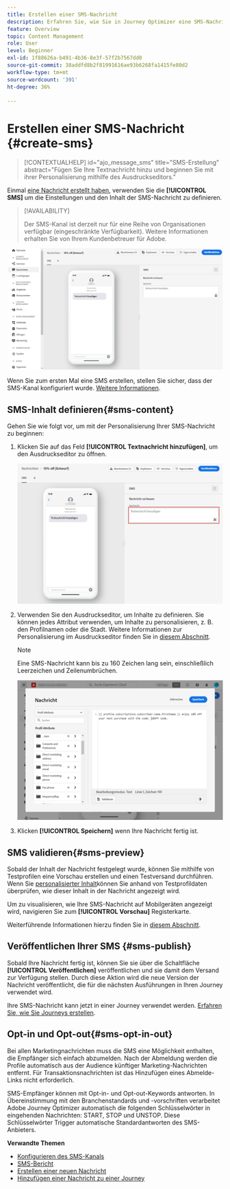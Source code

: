 ```yaml
---
title: Erstellen einer SMS-Nachricht
description: Erfahren Sie, wie Sie in Journey Optimizer eine SMS-Nachricht erstellen.
feature: Overview
topic: Content Management
role: User
level: Beginner
exl-id: 1f88626a-b491-4b36-8e3f-57f2b7567dd0
source-git-commit: 38addfd8b2f81991616ae93b6268fa1415fe80d2
workflow-type: tm+mt
source-wordcount: '391'
ht-degree: 36%

---
```


# Erstellen einer SMS-Nachricht {#create-sms}

>[!CONTEXTUALHELP]
>id="ajo_message_sms"
>title="SMS-Erstellung"
>abstract="Fügen Sie Ihre Textnachricht hinzu und beginnen Sie mit ihrer Personalisierung mithilfe des Ausdruckseditors."

Einmal [eine Nachricht erstellt haben](get-started-content.md), verwenden Sie die **[!UICONTROL SMS]** um die Einstellungen und den Inhalt der SMS-Nachricht zu definieren.


>[!AVAILABILITY]
>
>Der SMS-Kanal ist derzeit nur für eine Reihe von Organisationen verfügbar (eingeschränkte Verfügbarkeit). Weitere Informationen erhalten Sie von Ihrem Kundenbetreuer für Adobe.

![](assets/sms_1.png)

Wenn Sie zum ersten Mal eine SMS erstellen, stellen Sie sicher, dass der SMS-Kanal konfiguriert wurde. [Weitere Informationen](../configuration/sms-configuration.md).

## SMS-Inhalt definieren{#sms-content}

Gehen Sie wie folgt vor, um mit der Personalisierung Ihrer SMS-Nachricht zu beginnen:

1. Klicken Sie auf das Feld **[!UICONTROL Textnachricht hinzufügen]**, um den Ausdruckseditor zu öffnen.

   ![](assets/sms_3.png)

1. Verwenden Sie den Ausdruckseditor, um Inhalte zu definieren. Sie können jedes Attribut verwenden, um Inhalte zu personalisieren, z. B. den Profilnamen oder die Stadt. Weitere Informationen zur Personalisierung im Ausdruckseditor finden Sie in [diesem Abschnitt](../personalization/personalize.md).

   >[!NOTE]
   >
   > Eine SMS-Nachricht kann bis zu 160 Zeichen lang sein, einschließlich Leerzeichen und Zeilenumbrüchen.

   ![](assets/sms_2.png)

1. Klicken **[!UICONTROL Speichern]** wenn Ihre Nachricht fertig ist.

## SMS validieren{#sms-preview}

Sobald der Inhalt der Nachricht festgelegt wurde, können Sie mithilfe von Testprofilen eine Vorschau erstellen und einen Testversand durchführen. Wenn Sie [personalisierter Inhalt](../personalization/personalize.md)können Sie anhand von Testprofildaten überprüfen, wie dieser Inhalt in der Nachricht angezeigt wird.

Um zu visualisieren, wie Ihre SMS-Nachricht auf Mobilgeräten angezeigt wird, navigieren Sie zum **[!UICONTROL Vorschau]** Registerkarte.

Weiterführende Informationen hierzu finden Sie in [diesem Abschnitt](../design/preview.md).


## Veröffentlichen Ihrer SMS {#sms-publish}

Sobald Ihre Nachricht fertig ist, können Sie sie über die Schaltfläche **[!UICONTROL Veröffentlichen]** veröffentlichen und sie damit dem Versand zur Verfügung stellen. Durch diese Aktion wird die neue Version der Nachricht veröffentlicht, die für die nächsten Ausführungen in Ihren Journey verwendet wird.

Ihre SMS-Nachricht kann jetzt in einer Journey verwendet werden. [Erfahren Sie, wie Sie Journeys erstellen](../building-journeys/journey-gs.md).

## Opt-in und Opt-out{#sms-opt-in-out}

Bei allen Marketingnachrichten muss die SMS eine Möglichkeit enthalten, die Empfänger sich einfach abzumelden. Nach der Abmeldung werden die Profile automatisch aus der Audience künftiger Marketing-Nachrichten entfernt. Für Transaktionsnachrichten ist das Hinzufügen eines Abmelde-Links nicht erforderlich.

SMS-Empfänger können mit Opt-in- und Opt-out-Keywords antworten. In Übereinstimmung mit den Branchenstandards und -vorschriften verarbeitet Adobe Journey Optimizer automatisch die folgenden Schlüsselwörter in eingehenden Nachrichten: START, STOP und UNSTOP. Diese Schlüsselwörter Trigger automatische Standardantworten des SMS-Anbieters.


**Verwandte Themen**

* [Konfigurieren des SMS-Kanals](../configuration/sms-configuration.md)
* [SMS-Bericht](../reports/journey-global-report.md#sms-global)
* [Erstellen einer neuen Nachricht](get-started-content.md)
* [Hinzufügen einer Nachricht zu einer Journey](../building-journeys/journeys-message.md)
